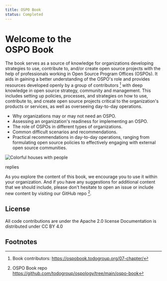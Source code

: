 ```yaml
---
title: OSPO Book
status: Completed
---
```


# Welcome to the <br/>OSPO Book

The book serves as a source of knowledge for organizations developing strategies to use, contribute to, and/or create open source projects with the help of  professionals working in Open Source Program Offices (OSPOs). It aids in gaining a better understanding of the OSPO's role and provides resources developed openly by a group of contributors [^1] with deep knowledge in open source strategy, community and management. This includes setting up policies, processes, and strategies on how to use, contribute to, and create open source projects critical to the organization's products or services, as well as overseeing day-to-day operations.

* Why organizations may or may not need an OSPO.
* Assessing an organization's readiness for implementing an OSPO.
* The role of OSPOs in different types of organizations.
* Common difficult scenarios and recommendations.
* Practical recommendations in day-to-day operations, ranging from formulating open source policies to effectively engaging with external open source communities.

<p><img class="mt-3 mb-3" src="/images/homepage/colorful-houses.jpg" alt="Colorful houses with people"></p>replies


As you explore the content of this book, we encourage you to use it within your organization. And if you have any suggestions for additional content that we should include, please don't hesitate to open an issue or include new content by visiting our GitHub repo [^2].

## License

All code contributions are under the Apache 2.0 license
Documentation is distributed under CC BY 4.0

## Footnotes

[^1]: Book contributors: https://ospobook.todogroup.org/07-chapter/

[^2]: OSPO Book repo https://github.com/todogroup/ospology/tree/main/ospo-book
